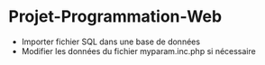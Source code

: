 # Projet-Programmation-Web

* Importer fichier SQL dans une base de données
* Modifier les données du fichier myparam.inc.php si nécessaire
